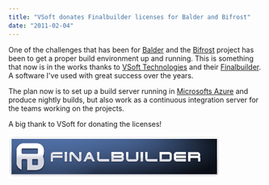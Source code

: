 ```yaml
---
title: "VSoft donates Finalbuilder licenses for Balder and Bifrost"
date: "2011-02-04"
---
```


One of the challenges that has been for [Balder](http://balder.codeplex.com) and the [Bifrost](http://bifrost.codeplex.com) project has been to get a proper build environment up and running. This is something that now is in the works thanks to [VSoft Technologies](http://www.vsofttech.com/) and their [Finalbuilder](http://www.finalbuilder.com). A software I've used with great success over the years.

The plan now is to set up a build server running in [Microsofts Azure](http://www.microsoft.com/azure) and produce nightly builds, but also work as a continuous integration server for the teams working on the projects.

A big thank to VSoft for donating the licenses!

[![FinalBuilder-Full-logo](images/FinalBuilder-Full-logo.png)](http://localhost:8080/wp-content/2011/02/FinalBuilder-Full-logo.png)
